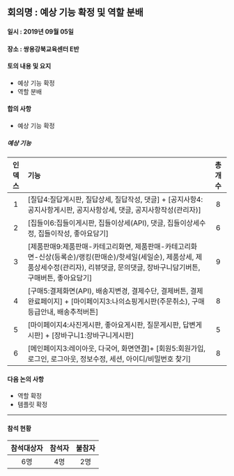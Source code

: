 ## 회의명 : 예상 기능 확정 및 역할 분배

#### 일시 : 2019년 09월 05일

#### 장소 : 쌍용강북교육센터 E반

#### 토의 내용 및 요지
   + 예상 기능 확정        
   + 역할 분배
   
#### 합의 사항
   + 예상 기능 확정
   
##### 예상 기능
| 인덱스 | 기능 | 총개수 |
|:--------:|:-----------------------------------------------------------------------------------------------------------------|:--------:|
| 1 | [질답4:질답게시판, 질답상세, 질답작성, 댓글] + [공지사항4:공지사항게시판, 공지사항상세, 댓글, 공지사항작성(관리자)] | 8 |
| 2 | [집들이6:집들이게시판, 집들이상세(API), 댓글, 집들이상세수정, 집들이작성, 좋아요담기] | 6 |
| 3 | [제품판매9:제품판매-카테고리화면, 제품판매-카테고리화면-신상(등록순)/랭킹(판매순)/핫세일(세일순), 제품상세, 제품상세수정(관리자), 리뷰댓글, 문의댓글, 장바구니담기버튼, 구매버튼, 좋아요담기] | 9 |
| 4 | [구매5:결제화면(API), 배송지변경, 결제수단, 결제버튼, 결제완료페이지] + [마이페이지3:나의쇼핑게시판(주문취소), 구매등급안내, 배송추적버튼] | 8 |
| 5 | [마이페이지4:사진게시판, 좋아요게시판, 질문게시판, 답변게시판] + [장바구니1:장바구니게시판] | 5 |
| 6 | [메인페이지3:레이아웃, 다국어, 화면연결]+ [회원5:회원가입, 로그인, 로그아웃, 정보수정, 세션, 아이디/비밀번호 찾기] | 8 |


#### 다음 논의 사항
   + 역할 확정
   + 템플릿 확정

---
#### 참석 현황
| 참석대상자 | 참석자 | 불참자 |
|:--------:|:--------:|:--------:|
| 6명 | 4명 | 2명 |
